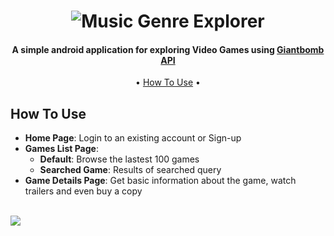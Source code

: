 <h1 align="center">
<img src="https://i.imgur.com/zX8Paq2.png" alt="Music Genre Explorer">
</h1>

<h4 align="center">A simple android application for exploring Video Games using <a href="https://www.giantbomb.com/api/">Giantbomb API</a></h4>

<p align="center">
  • <a href="#how-to-use">How To Use</a> •
</p>

## How To Use

- <b>Home Page</b>: Login to an existing account or Sign-up
- <b>Games List Page</b>:
    - <b>Default</b>: Browse the lastest 100 games
    - <b>Searched Game</b>: Results of searched query
- <b>Game Details Page</b>: Get basic information about the game, watch trailers and even buy a copy

<br>
<img src="https://i.imgur.com/aBU5P8X.png">
